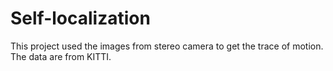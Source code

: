 # Self-localization
This project used the images from stereo camera to get the trace of motion. The data are from KITTI.
